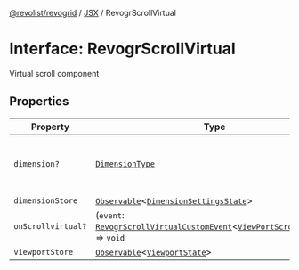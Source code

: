 [@revolist/revogrid](README.md) / [JSX](Namespace.JSX.md) / RevogrScrollVirtual

# Interface: RevogrScrollVirtual

Virtual scroll component

## Properties

| Property | Type | Description | Defined in |
| ------ | ------ | ------ | ------ |
| `dimension?` | [`DimensionType`](TypeAlias.DimensionType.md) | Scroll dimension (`X` - `rgCol` or `Y` - `rgRow`) | [src/components.d.ts:2057](https://github.com/revolist/revogrid/blob/04dd894203fb683ca28026a56e8b7c79feca958d/src/components.d.ts#L2057) |
| `dimensionStore` | [`Observable`](TypeAlias.Observable.md)\<[`DimensionSettingsState`](Interface.DimensionSettingsState.md)\> | Dimensions | [src/components.d.ts:2061](https://github.com/revolist/revogrid/blob/04dd894203fb683ca28026a56e8b7c79feca958d/src/components.d.ts#L2061) |
| `onScrollvirtual?` | (`event`: [`RevogrScrollVirtualCustomEvent`](Interface.RevogrScrollVirtualCustomEvent.md)\<[`ViewPortScrollEvent`](TypeAlias.ViewPortScrollEvent.md)\>) => `void` | Scroll event | [src/components.d.ts:2065](https://github.com/revolist/revogrid/blob/04dd894203fb683ca28026a56e8b7c79feca958d/src/components.d.ts#L2065) |
| `viewportStore` | [`Observable`](TypeAlias.Observable.md)\<[`ViewportState`](Interface.ViewportState.md)\> | Viewport | [src/components.d.ts:2069](https://github.com/revolist/revogrid/blob/04dd894203fb683ca28026a56e8b7c79feca958d/src/components.d.ts#L2069) |
